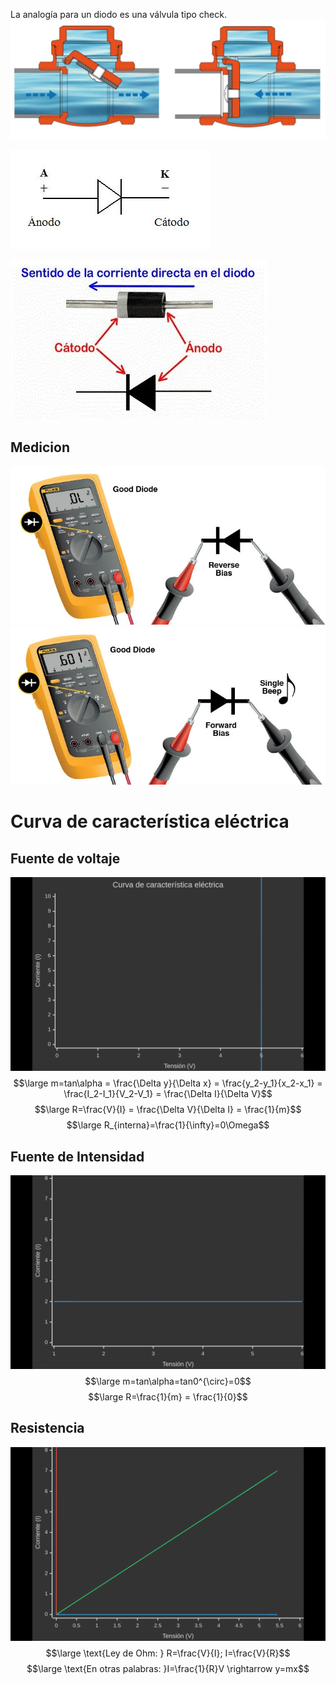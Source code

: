La analogía para un diodo es una válvula tipo check.
![Analogia](../../0media/Electronica/ValvulaCheck.png)

![Diodo](../../0media/Electronica/diodo_anodo&catodo.png)

![Diodo](../../0media/Electronica/Diodo_2.png)
## Medicion
![Medicion_1](../../0media/Electronica/medicion_1.webp)
![Medicion_2](../../0media/Electronica/medicion_2.webp)

# Curva de característica eléctrica
## Fuente de voltaje
![Diagrama](../../0media/Electronica/Diagrama_FueteVoltaje.png)
$$\large m=tan\alpha = \frac{\Delta y}{\Delta x} = \frac{y_2-y_1}{x_2-x_1} = \frac{I_2-I_1}{V_2-V_1} = \frac{\Delta I}{\Delta V}$$
$$\large R=\frac{V}{I} = \frac{\Delta V}{\Delta I} = \frac{1}{m}$$
$$\large R_{interna}=\frac{1}{\infty}=0\Omega$$

## Fuente de Intensidad
![Intensidad](../../0media/Electronica/Diagrama_Intensidad.png)
$$\large m=tan\alpha=tan0^{\circ}=0$$
$$\large R=\frac{1}{m} = \frac{1}{0}$$
## Resistencia
![Resistencia](../../0media/Electronica/Resistencia.png)
$$\large \text{Ley de Ohm: } R=\frac{V}{I}; I=\frac{V}{R}$$
 $$\large \text{En otras palabras: }I=\frac{1}{R}V \rightarrow y=mx$$

